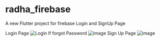 # radha_firebase

A new Flutter project for firebase Login and SignUp Page


Login Page
![Login](https://github.com/Surbhi2000312/FlutterFirebase_Project/assets/163031205/78f8e32d-44e9-4273-8f09-e00257cb6086)
If forgot Password
![image](https://github.com/Surbhi2000312/FlutterFirebase_Project/assets/163031205/d915d8c8-e39d-46da-bc6e-e3c717d96a28)
Sign Up Page
![image](https://github.com/Surbhi2000312/FlutterFirebase_Project/assets/163031205/4dfcf0db-2c83-42b3-b7e8-bf45228140e1)






